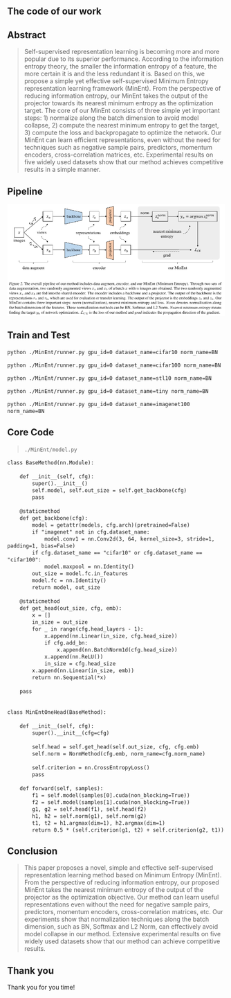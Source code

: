 ## The code of our work


## Abstract

> Self-supervised representation learning is becoming more and more popular due to its superior performance. According to the information entropy theory, the smaller the information entropy of a feature, the more certain it is and the less redundant it is. Based on this, we propose a simple yet effective self-supervised Minimum Entropy representation learning framework (MinEnt). From the perspective of reducing information entropy, our MinEnt takes the output of the projector towards its nearest minimum entropy as the optimization target. The core of our MinEnt consists of three simple yet important steps: 1) normalize along the batch dimension to avoid model collapse, 2) compute the nearest minimum entropy to get the target, 3) compute the loss and backpropagate to optimize the network. Our MinEnt can learn efficient representations, even without the need for techniques such as negative sample pairs, predictors, momentum encoders, cross-correlation matrices, etc. Experimental results on five widely used datasets show that our method achieves competitive results in a simple manner.


## Pipeline

![Pipeline](./pipeline.png)


## Train and Test

```
python ./MinEnt/runner.py gpu_id=0 dataset_name=cifar10 norm_name=BN
```

```
python ./MinEnt/runner.py gpu_id=0 dataset_name=cifar100 norm_name=BN
```

```
python ./MinEnt/runner.py gpu_id=0 dataset_name=stl10 norm_name=BN
```

```
python ./MinEnt/runner.py gpu_id=0 dataset_name=tiny norm_name=BN
```

```
python ./MinEnt/runner.py gpu_id=0 dataset_name=imagenet100 norm_name=BN
```



## Core Code

> `./MinEnt/model.py`


```
class BaseMethod(nn.Module):

    def __init__(self, cfg):
        super().__init__()
        self.model, self.out_size = self.get_backbone(cfg)
        pass

    @staticmethod
    def get_backbone(cfg):
        model = getattr(models, cfg.arch)(pretrained=False)
        if "imagenet" not in cfg.dataset_name:
            model.conv1 = nn.Conv2d(3, 64, kernel_size=3, stride=1, padding=1, bias=False)
        if cfg.dataset_name == "cifar10" or cfg.dataset_name == "cifar100":
            model.maxpool = nn.Identity()
        out_size = model.fc.in_features
        model.fc = nn.Identity()
        return model, out_size

    @staticmethod
    def get_head(out_size, cfg, emb):
        x = []
        in_size = out_size
        for _ in range(cfg.head_layers - 1):
            x.append(nn.Linear(in_size, cfg.head_size))
            if cfg.add_bn:
                x.append(nn.BatchNorm1d(cfg.head_size))
            x.append(nn.ReLU())
            in_size = cfg.head_size
        x.append(nn.Linear(in_size, emb))
        return nn.Sequential(*x)

    pass


class MinEntOneHead(BaseMethod):

    def __init__(self, cfg):
        super().__init__(cfg=cfg)

        self.head = self.get_head(self.out_size, cfg, cfg.emb)
        self.norm = NormMethod(cfg.emb, norm_name=cfg.norm_name)

        self.criterion = nn.CrossEntropyLoss()
        pass

    def forward(self, samples):
        f1 = self.model(samples[0].cuda(non_blocking=True))
        f2 = self.model(samples[1].cuda(non_blocking=True))
        g1, g2 = self.head(f1), self.head(f2)
        h1, h2 = self.norm(g1), self.norm(g2)
        t1, t2 = h1.argmax(dim=1), h2.argmax(dim=1)
        return 0.5 * (self.criterion(g1, t2) + self.criterion(g2, t1))
```


## Conclusion

> This paper proposes a novel, simple and effective self-supervised representation learning method based on Minimum Entropy (MinEnt). From the perspective of reducing information entropy, our proposed MinEnt takes the nearest minimum entropy of the output of the projector as the optimization objective. Our method can learn useful representations even without the need for negative sample pairs, predictors, momentum encoders, cross-correlation matrices, etc. Our experiments show that normalization techniques along the batch dimension, such as BN, Softmax and L2 Norm, can effectively avoid model collapse in our method. Extensive experimental results on five widely used datasets show that our method can achieve competitive results.


## Thank you

Thank you for you time!


